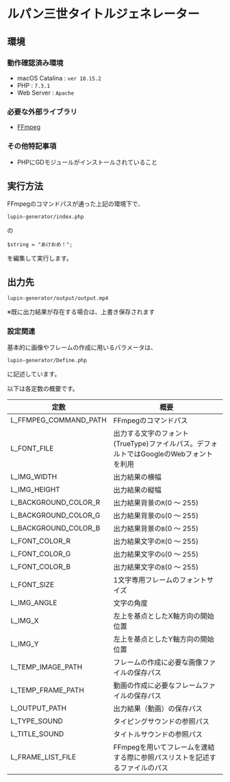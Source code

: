 # ルパン三世タイトルジェネレーター

## 環境

### 動作確認済み環境

- macOS Catalina : ``ver 10.15.2``
- PHP : ``7.3.1``
- Web Server : ``Apache``

### 必要な外部ライブラリ

- [FFmpeg](https://www.ffmpeg.org/)

### その他特記事項

- PHPにGDモジュールがインストールされていること

## 実行方法

FFmpegのコマンドパスが通った上記の環境下で、

```
lupin-generator/index.php
```

の

```
$string = "あけおめ！";
```

を編集して実行します。

## 出力先

```
lupin-generator/output/output.mp4
```

※既に出力結果が存在する場合は、上書き保存されます

### 設定関連

基本的に画像やフレームの作成に用いるパラメータは、

```
lupin-generator/Define.php
```

に記述しています。

以下は各定数の概要です。

|定数  |概要  |
|---|---|
|L_FFMPEG_COMMAND_PATH  |FFmpegのコマンドパス  |
|L_FONT_FILE  |出力する文字のフォント(TrueType)ファイルパス。デフォルトではGoogleのWebフォントを利用  |
|L_IMG_WIDTH  |出力結果の横幅  |
|L_IMG_HEIGHT  |出力結果の縦幅  |
|L_BACKGROUND_COLOR_R  |出力結果背景の``R``(0 〜 255)  |
|L_BACKGROUND_COLOR_G  |出力結果背景の``G``(0 〜 255)  |
|L_BACKGROUND_COLOR_B  |出力結果背景の``B``(0 〜 255)  |
|L_FONT_COLOR_R  |出力結果文字の``R``(0 〜 255)  |
|L_FONT_COLOR_G  |出力結果文字の``G``(0 〜 255)  |
|L_FONT_COLOR_B  |出力結果文字の``B``(0 〜 255)  |
|L_FONT_SIZE  |1文字専用フレームのフォントサイズ  |
|L_IMG_ANGLE  |文字の角度  |
|L_IMG_X  |左上を基点としたX軸方向の開始位置  |
|L_IMG_Y  |左上を基点としたY軸方向の開始位置  |
|L_TEMP_IMAGE_PATH  |フレームの作成に必要な画像ファイルの保存パス  |
|L_TEMP_FRAME_PATH  |動画の作成に必要なフレームファイルの保存パス  |
|L_OUTPUT_PATH  |出力結果（動画）の保存パス  |
|L_TYPE_SOUND  |タイピングサウンドの参照パス  |
|L_TITLE_SOUND  |タイトルサウンドの参照パス  |
|L_FRAME_LIST_FILE  |FFmpegを用いてフレームを連結する際に参照パスリストを記述するファイルのパス  |